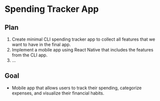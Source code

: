 # Spending Tracker App

## Plan
1. Create minimal CLI spending tracker app to collect all features that we want to have in the final app.
2. Implement a mobile app using React Native that includes the features from the CLI app.
3. ...

## Goal
- Mobile app that allows users to track their spending, categorize expenses, and visualize their financial habits.